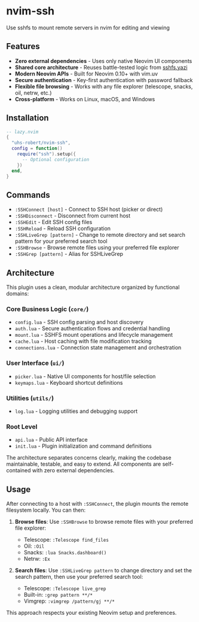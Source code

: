 # nvim-ssh

Use sshfs to mount remote servers in nvim for editing and viewing

## Features

- **Zero external dependencies** - Uses only native Neovim UI components
- **Shared core architecture** - Reuses battle-tested logic from [sshfs.yazi](https://github.com/uhs-robert/sshfs.yazi)
- **Modern Neovim APIs** - Built for Neovim 0.10+ with vim.uv
- **Secure authentication** - Key-first authentication with password fallback
- **Flexible file browsing** - Works with any file explorer (telescope, snacks, oil, netrw, etc.)
- **Cross-platform** - Works on Linux, macOS, and Windows

## Installation

```lua
-- lazy.nvim
{
  "uhs-robert/nvim-ssh",
  config = function()
    require("ssh").setup({
      -- Optional configuration
    })
  end,
}
```

## Commands

- `:SSHConnect [host]` - Connect to SSH host (picker or direct)
- `:SSHDisconnect` - Disconnect from current host
- `:SSHEdit` - Edit SSH config files
- `:SSHReload` - Reload SSH configuration
- `:SSHLiveGrep [pattern]` - Change to remote directory and set search pattern for your preferred search tool
- `:SSHBrowse` - Browse remote files using your preferred file explorer
- `:SSHGrep [pattern]` - Alias for SSHLiveGrep

## Architecture

This plugin uses a clean, modular architecture organized by functional domains:

### Core Business Logic (`core/`)
- `config.lua` - SSH config parsing and host discovery
- `auth.lua` - Secure authentication flows and credential handling
- `mount.lua` - SSHFS mount operations and lifecycle management
- `cache.lua` - Host caching with file modification tracking
- `connections.lua` - Connection state management and orchestration

### User Interface (`ui/`)
- `picker.lua` - Native UI components for host/file selection
- `keymaps.lua` - Keyboard shortcut definitions

### Utilities (`utils/`)
- `log.lua` - Logging utilities and debugging support

### Root Level
- `api.lua` - Public API interface
- `init.lua` - Plugin initialization and command definitions

The architecture separates concerns clearly, making the codebase maintainable, testable, and easy to extend. All components are self-contained with zero external dependencies.

## Usage

After connecting to a host with `:SSHConnect`, the plugin mounts the remote filesystem locally. You can then:

1. **Browse files**: Use `:SSHBrowse` to browse remote files with your preferred file explorer:
   - Telescope: `:Telescope find_files`
   - Oil: `:Oil`
   - Snacks: `:lua Snacks.dashboard()`
   - Netrw: `:Ex`

2. **Search files**: Use `:SSHLiveGrep pattern` to change directory and set the search pattern, then use your preferred search tool:
   - Telescope: `:Telescope live_grep`
   - Built-in: `:grep pattern **/*`
   - Vimgrep: `:vimgrep /pattern/gj **/*`

This approach respects your existing Neovim setup and preferences.